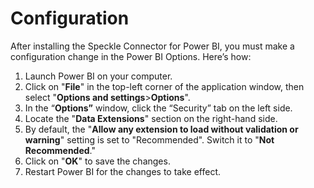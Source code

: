 # Configuration

After installing the Speckle Connector for Power BI, you must make a configuration change in the Power BI Options. Here’s how:

<!-- <video autoplay muted loop>
  <source src="./img-powerbi/2-configuration.mp4" type="video/mp4">
  Your browser does not support the video tag.
</video> -->

1. Launch Power BI on your computer.
2. Click on "**File**" in the top-left corner of the application window, then select "**Options and settings**>**Options**".
3. In the “**Options”** window, click the “Security” tab on the left side.
4. Locate the "**Data Extensions**" section on the right-hand side.
5. By default, the "**Allow any extension to load without validation or warning**" setting is set to "Recommended". Switch it to "**Not Recommended**."
6. Click on "**OK**" to save the changes.
7. Restart Power BI for the changes to take effect.
